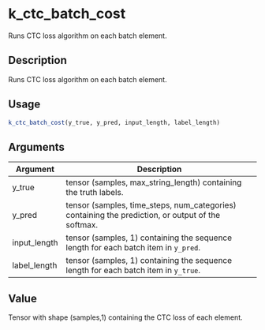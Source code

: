 # k_ctc_batch_cost


Runs CTC loss algorithm on each batch element.




## Description

Runs CTC loss algorithm on each batch element.





## Usage
```r
k_ctc_batch_cost(y_true, y_pred, input_length, label_length)
```




## Arguments


Argument      |Description
------------- |----------------
y_true | tensor (samples, max_string_length) containing the truth labels.
y_pred | tensor (samples, time_steps, num_categories) containing the prediction, or output of the softmax.
input_length | tensor (samples, 1) containing the sequence length for each batch item in ``y_pred``.
label_length | tensor (samples, 1) containing the sequence length for each batch item in ``y_true``.





## Value

Tensor with shape (samples,1) containing the CTC loss of each
element.





